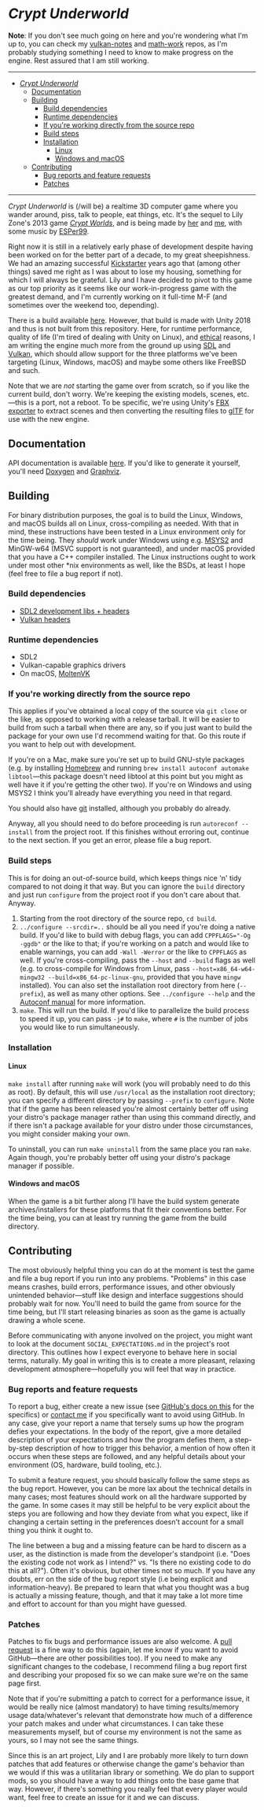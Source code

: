 # _Crypt Underworld_

**Note**: If you don't see much going on here and you're
wondering what I'm up to, you can check my
[vulkan-notes](https://github.com/spinnylights/vulkan-notes) and
[math-work](https://github.com/spinnylights/math-work) repos, as
I'm probably studying something I need to know to make progress
on the engine. Rest assured that I am still working.

---

- [_Crypt Underworld_](#crypt-underworld)
  - [Documentation](#documentation)
  - [Building](#building)
    - [Build dependencies](#build-dependencies)
    - [Runtime dependencies](#runtime-dependencies)
    - [If you're working directly from the source repo](#if-youre-working-directly-from-the-source-repo)
    - [Build steps](#build-steps)
    - [Installation](#installation)
      - [Linux](#linux)
      - [Windows and macOS](#windows-and-macos)
  - [Contributing](#contributing)
    - [Bug reports and feature requests](#bug-reports-and-feature-requests)
    - [Patches](#patches)

---

_Crypt Underworld_ is (/will be) a realtime 3D computer game
where you wander around, piss, talk to people, eat things, etc.
It's the sequel to Lily Zone's 2013 game [_Crypt
Worlds_](https://cicadamarionette.com/Games/CryptWorlds/Main.html),
and is being made by [her](https://www.cicadamarionette.com/) and
[me](https://milky.flowers/), with some music by
[ESPer99](https://esper99.bandcamp.com/).

Right now it is still in a relatively early phase of development
despite having been worked on for the better part of a decade, to
my great sheepishness. We had an amazing successful
[Kickstarter](https://www.kickstarter.com/projects/357609386/crypt-underworld-a-sequel-to-crypt-worlds)
years ago that (among other things) saved me right as I was about
to lose my housing, something for which I will always be
grateful. Lily and I have decided to pivot to this game as our
top priority as it seems like our work-in-progress game with the
greatest demand, and I'm currently working on it full-time M-F
(and sometimes over the weekend too, depending).

There is a build available
[here](https://lilithzone.itch.io/fundraisins). However, that
build is made with Unity 2018 and thus is not built from this
repository. Here, for runtime performance, quality of life (I'm
tired of dealing with Unity on Linux), and
[ethical](https://www.fsf.org/about/what-is-free-software)
reasons, I am writing the engine much more from the ground up
using [SDL](https://www.libsdl.org/) and
[Vulkan](https://www.khronos.org/vulkan/), which should allow
support for the three platforms we've been targeting (Linux,
Windows, macOS) and maybe some others like FreeBSD and such.

Note that we are _not_ starting the game over from scratch, so if
you like the current build, don't worry. We're keeping the
existing models, scenes, etc.—this is a port, not a reboot. To
be specific, we're using Unity's [FBX
exporter](https://docs.unity3d.com/Packages/com.unity.formats.fbx@2.0/manual/exporting.html)
to extract scenes and then converting the resulting files to
[glTF](https://www.khronos.org/gltf/) for use with the new
engine.

## Documentation

API documentation is available
[here](https://milky.flowers/programs/crypt_underworld/doc/). If
you'd like to generate it yourself, you'll need
[Doxygen](https://www.doxygen.nl/index.html) and
[Graphviz](https://graphviz.org/).

## Building

For binary distribution purposes, the goal is to build the Linux,
Windows, and macOS builds all on Linux, cross-compiling as
needed. With that in mind, these instructions have been tested in
a Linux environment only for the time being. They _should_ work
under Windows using e.g. [MSYS2](https://www.msys2.org/) and
MinGW-w64 (MSVC support is not guaranteed), and under macOS
provided that you have a C++ compiler installed. The Linux
instructions ought to work under most other \*nix environments as
well, like the BSDs, at least I hope (feel free to file a bug
report if not).

### Build dependencies

* [SDL2 development libs + headers](https://www.libsdl.org/download-2.0.php)
* [Vulkan headers](https://www.lunarg.com/vulkan-sdk/)

### Runtime dependencies

* SDL2
* Vulkan-capable graphics drivers
* On macOS,
  [MoltenVK](https://formulae.brew.sh/formula/molten-vk)

### If you're working directly from the source repo

This applies if you've obtained a local copy of the source via
`git clone` or the like, as opposed to working with a release
tarball. It will be easier to build from such a tarball when
there are any, so if you just want to build the package for your
own use I'd recommend waiting for that. Go this route if you want
to help out with development.

If you're on a Mac, make sure you're set up to build GNU-style
packages (e.g. by installing [Homebrew](https://brew.sh/) and
running `brew install autoconf automake libtool`—this package
doesn't need libtool at this point but you might as well have it
if you're getting the other two). If you're on Windows and using
MSYS2 I think you'll already have everything you need in that
regard.

You should also have [git](https://git-scm.com/) installed,
although you probably do already.

Anyway, all you should need to do before proceeding is run
`autoreconf --install` from the project root. If this finishes
without erroring out, continue to the next section. If you get an
error, please file a bug report.

### Build steps

This is for doing an out-of-source build, which keeps things nice
'n' tidy compared to not doing it that way. But you can ignore
the `build` directory and just run `configure` from the project
root if you don't care about that. Anyway.

1. Starting from the root directory of the source repo, `cd
   build`.
1. `../configure --srcdir=..` should be all you need if you're
   doing a native build. If you'd like to build with debug flags,
   you can add `CPPFLAGS="-Og -ggdb"` or the like to that; if
   you're working on a patch and would like to enable warnings,
   you can add `-Wall -Werror` or the like to `CPPFLAGS` as well.
   If you're cross-compiling, pass the `--host` and `--build`
   flags as well (e.g. to cross-compile for Windows from Linux,
   pass `--host=x86_64-w64-mingw32 --build=x86_64-pc-linux-gnu`,
   provided that you have `mingw` installed). You can also set
   the installation root directory from here (`--prefix`), as
   well as many other options. See `../configure --help` and the
   [Autoconf
   manual](https://www.gnu.org/software/autoconf/manual/) for
   more information.
1. `make`. This will run the build. If you'd like to parallelize
   the build process to speed it up, you can pass `-j#` to
   `make`, where `#` is the number of jobs you would like to
   run simultaneously.

### Installation

#### Linux

`make install` after running `make` will work (you will probably
need to do this as root). By default, this will use `/usr/local`
as the installation root directory; you can specify a different
directory by passing `--prefix` to `configure`. Note that if the
game has been released you're almost certainly better off using
your distro's package manager rather than using this command
directly, and if there isn't a package available for your distro
under those circumstances, you might consider making your own.

To uninstall, you can run `make uninstall` from the same place
you ran `make`. Again though, you're probably better off using
your distro's package manager if possible.

#### Windows and macOS

When the game is a bit further along I'll have the build system
generate archives/installers for these platforms that fit their
conventions better. For the time being, you can at least try
running the game from the build directory.

## Contributing

The most obviously helpful thing you can do at the moment is test
the game and file a bug report if you run into any problems.
"Problems" in this case means crashes, build errors, performance
issues, and other obviously unintended behavior—stuff like design
and interface suggestions should probably wait for now. You'll
need to build the game from source for the time being, but I'll
start releasing binaries as soon as the game is actually drawing
a whole scene.

Before communicating with anyone involved on the project, you
might want to look at the document `SOCIAL_EXPECTATIONS.md` in
the project's root directory. This outlines how I expect everyone
to behave here in social terms, naturally. My goal in writing
this is to create a more pleasant, relaxing development
atmosphere—hopefully you will feel that way in practice.

### Bug reports and feature requests

To report a bug, either create a new issue (see [GitHub's docs on
this](https://docs.github.com/en/github/managing-your-work-on-github/creating-an-issue)
for the specifics) or [contact me](https://milky.flowers) if you
specifically want to avoid using GitHub. In any case, give your
report a name that tersely sums up how the program defies your
expectations. In the body of the report, give a more detailed
description of your expectations and how the program defies them,
a step-by-step description of how to trigger this behavior, a
mention of how often it occurs when these steps are followed, and
any helpful details about your environment (OS, hardware, build
tooling, etc.).

To submit a feature request, you should basically follow the same
steps as the bug report. However, you can be more lax about the
technical details in many cases; most features should work on all
the hardware supported by the game. In some cases it may still be
helpful to be very explicit about the steps you are following and
how they deviate from what you expect, like if changing a certain
setting in the preferences doesn't account for a small thing you
think it ought to.

The line between a bug and a missing feature can be hard to
discern as a user, as the distinction is made from the
developer's standpoint (i.e. "Does the existing code not work as
I intend?" vs. "Is there no existing code to do this at all?").
Often it's obvious, but other times not so much. If you have any
doubts, err on the side of the bug report style (i.e being
explicit and information-heavy). Be prepared to learn that what
you thought was a bug is actually a missing feature, though, and
that it may take a lot more time and effort to account for than
you might have guessed.

### Patches

Patches to fix bugs and performance issues are also welcome. A
[pull
request](https://docs.github.com/en/github/collaborating-with-issues-and-pull-requests/about-pull-requests)
is a fine way to do this (again, let me know if you want to avoid
GitHub—there are other possibilities too). If you need to make
any significant changes to the codebase, I recommend filing a bug
report first and describing your proposed fix so we can make sure
we're on the same page first.

Note that if you're submitting a patch to correct for a
performance issue, it would be really nice (almost mandatory) to
have timing results/memory usage data/whatever's relevant that
demonstrate how much of a difference your patch makes and under
what circumstances. I can take these measurements myself, but of
course my environment is not the same as yours, so I may not see
the same things.

Since this is an art project, Lily and I are probably more likely
to turn down patches that add features or otherwise change the
game's behavior than we would if this was a utilitarian library
or something. We do plan to support mods, so you should have a
way to add things onto the base game that way. However, if
there's something you really feel that every player would want,
feel free to create an issue for it and we can discuss.

